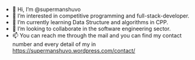 - 👋 Hi, I’m @supermanshuvo
- 👀 I’m interested in competitive programming and full-stack-developer.
- 🌱 I’m currently learning Data Structure and algorithms in CPP.
- 💞️ I’m looking to collaborate in the software engineering sector.
- 📫 You can reach me through the mail and you can find my contact number and every detail of my in https://supermanshuvo.wordpress.com/contact/

<!---
supermanshuvo/supermanshuvo is a ✨ special ✨ repository because its `README.md` (this file) appears on your GitHub profile.
You can click the Preview link to take a look at your changes.
--->

